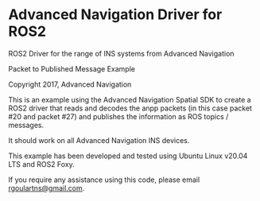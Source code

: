 # Advanced Navigation Driver for ROS2
ROS2 Driver for the range of INS systems from Advanced Navigation

Packet to Published Message Example

Copyright 2017, Advanced Navigation

This is an example using the Advanced Navigation Spatial SDK to create a ROS2 driver that reads and decodes the anpp packets (in this case packet #20 and packet #27) and publishes the information as ROS topics / messages. 

It should work on all Advanced Navigation INS devices.

This example has been developed and tested using Ubuntu Linux v20.04 LTS and ROS2 Foxy.

If you require any assistance using this code, please email rgoulartns@gmail.com.

